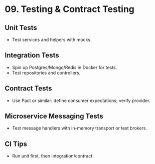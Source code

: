 # 09. Testing & Contract Testing

## Unit Tests
- Test services and helpers with mocks.

## Integration Tests
- Spin up Postgres/Mongo/Redis in Docker for tests.
- Test repositories and controllers.

## Contract Tests
- Use Pact or similar: define consumer expectations; verify provider.

## Microservice Messaging Tests
- Test message handlers with in-memory transport or test brokers.

## CI Tips
- Run unit first, then integration/contract.
